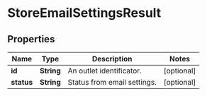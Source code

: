 

# StoreEmailSettingsResult

## Properties

Name | Type | Description | Notes
------------ | ------------- | ------------- | -------------
**id** | **String** | An outlet identificator. |  [optional]
**status** | **String** | Status from email settings. |  [optional]



